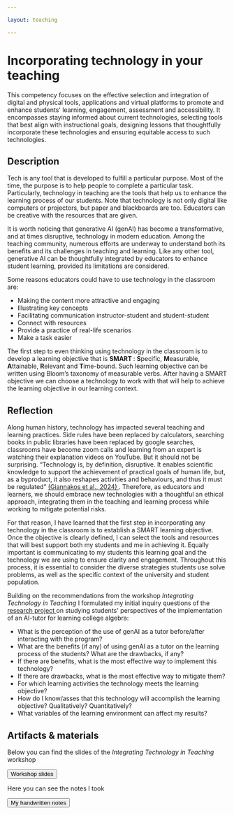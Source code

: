 ```yaml
---

layout: teaching

---
```



<h1> Incorporating technology in your teaching </h1>

This competency focuses on the effective selection and integration of digital and physical tools, applications and virtual platforms to promote and enhance students' learning, engagement, assessment and accessibility. It encompasses staying informed about current technologies, selecting tools that best align with instructional goals, designing lessons that thoughtfully incorporate these technologies and ensuring equitable access to such technologies.

<div class="block">
      <h2> Description </h2>
<p>
	
Tech is any tool that is developed to fulfill a particular purpose. Most of the time, the purpose is to help people to complete a particular task. Particularly, technology in teaching are the tools that help us to enhance the learning process of our students. Note that technology is not only digital like computers or projectors, but paper and blackboards are too. Educators can be creative with the resources that are given. 
</p>
<p>
It is worth noticing that generative AI (genAI) has become a transformative, and at times disruptive, technology in modern education. Among the teaching community, numerous efforts are underway to understand both its benefits and its challenges in teaching and learning. Like any other tool, generative AI can be thoughtfully integrated by educators to enhance student learning, provided its limitations are considered.

</p>
<p>

Some reasons educators could have to use technology in the classroom are:

<ul>
<li>Making the content more attractive and engaging </li>
<li>Illustrating key concepts </li>
<li> Facilitating communication instructor-student and student-student </li>
<li> Connect with resources  </li>
<li> Provide a practice of real-life scenarios </li>
<li> Make a task easier </li>
</ul>
</p>
<p>

The first step to even thinking using technology in the classroom is to develop a learning objective that is <b> SMART </b>: <b> S</b>pecific, <b> M</b>easurable, <b> A</b>ttainable, <b>R</b>elevant and <b> T</b>ime-bound. Such learning objective can be written using Bloom’s taxonomy of measurable verbs. After having a SMART objective we can choose a technology to work with that will help to achieve the learning objective in our learning context.

</p>
</div>

<div class="block">
      <h2> Reflection </h2>
<p>
Along human history, technology has impacted several teaching and learning practices. Side rules have been replaced by calculators, searching books in public libraries have been replaced by google searches, classrooms have become zoom calls and learning from an expert is watching their explanation videos on YouTube. But it should not be surprising. “Technology is, by definition, disruptive. It enables scientific knowledge to support the achievement of practical goals of human life, but, as a byproduct, it also reshapes activities and behaviours, and thus it must be regulated”  <a href = "https://doi.org/10.1080/0144929X.2024.2394886" target=_blank> (Giannakos et al., 2024) </a>. Therefore, as educators and learners, we should embrace new technologies with a thoughtful an ethical approach, integrating them in the teaching and learning process while working to mitigate potential risks.

</p>

<p>

For that reason, I have learned that the first step in incorporating any technology in the classroom is to establish a SMART learning objective. Once the objective is clearly defined, I can select the tools and resources that will best support both my students and me in achieving it. Equally important is communicating to my students this learning goal and the technology we are using to ensure clarity and engagement. Throughout this process, it is essential to consider the diverse strategies students use solve problems, as well as the specific context of the university and student population.

</p>

<p>
Building on the recommendations from the workshop <em>Integrating Technology in Teaching</em> I formulated my initial inquiry questions of the  <a href="/Portfolio/5project/" target=_self> research project </a> on studying students' perspectives of the implementation of an AI-tutor for learning college algebra:

<ul>
<li> What is the perception of the use of genAI as a tutor before/after interacting with the program?</li>
<li> What are the benefits (if any) of using genAI as a tutor on the learning process of the students? What are the drawbacks, if any? </li>
<li> If there are benefits, what is the most effective way to implement this technology? </li>
<li> If there are drawbacks, what is the most effective way to mitigate them?</li>
<li> For which learning activities the technology meets the learning objective?</li>
<li> How do I know/asses that this technology will accomplish the learning objective? Qualitatively? Quantitatively? </li>
<li> What variables of the learning environment can affect my results?</li>
</ul>


</p>


<div>

<div class="block">
      <h2> Artifacts & materials </h2>

<p>

Below you can find the slides of the <em> Integrating Technology in Teaching</em>  workshop 
</p>

<div class="buttons">
<form action="/docs/workshops/Core competency 3 Technology artifact.pdf" class="form1" method="get" target="_blank"><button class="button_file"> Workshop slides </button></form>


</div>


<p>
Here you can see the notes I took  
</p>
<div class="buttons">
<form action="/docs/workshops/Core competency 3 Technology material.pdf" class="form1" method="get" target="_blank"><button class="button_file"> My handwritten notes </button></form>
</div>

</div>














